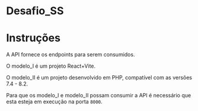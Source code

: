 # Desafio_SS

# Instruções
A API fornece os endpoints para serem consumidos.

O modelo_I é um projeto React+Vite.

O modelo_II é um projeto desenvolvido em PHP, compatível com as versões 7.4 - 8.2.

Para que os modelo_I e modelo_II possam consumir a API é necessário que esta esteja em execução na porta `8000`.
